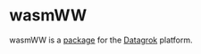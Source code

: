 # wasmWW

wasmWW is a [package](https://datagrok.ai/help/develop/develop#packages) for the [Datagrok](https://datagrok.ai) platform.